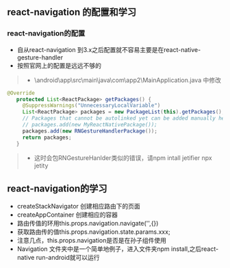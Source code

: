 ## react-navigation 的配置和学习
### react-navigation的配置
- 自从react-navigation 到3.x之后配置就不容易主要是在react-native-gesture-handler
- 按照官网上的配置是远远不够的
> - \android\app\src\main\java\com\app2\MainApplication.java 中修改
 ``` java
 @Override
    protected List<ReactPackage> getPackages() {
      @SuppressWarnings("UnnecessaryLocalVariable")
      List<ReactPackage> packages = new PackageList(this).getPackages();
      // Packages that cannot be autolinked yet can be added manually here, for example:
      // packages.add(new MyReactNativePackage());
      packages.add(new RNGestureHandlerPackage());
      return packages;
    }
```
> - 这时会包RNGestureHanlder类似的错误，请npm intall jetifier npx jetity
## react-navigation的学习
- createStackNavigator 创建相应路由下的页面
- createAppContainer 创建相应的容器
- 路由传值的环用this.props.navigation.navigate('',{})
- 获取路由传的值this.props.navigation.state.params.xxx;
- 注意几点，this.props.navigation是否是在孙子组件使用
- Navigation 文件夹中是一个简单地例子，进入文件夹npm install,之后react-native run-android就可以运行